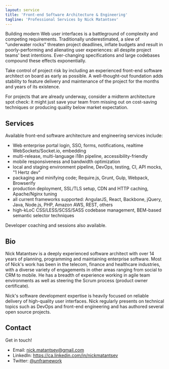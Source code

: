```yaml
---
layout: service
title: 'Front-end Software Architecture & Engineering'
tagline: 'Professional Services by Nick Matantsev'
---
```


Building modern Web user interfaces is a battleground of complexity and competing requirements. Traditionally underestimated, a slew of "underwater rocks" threaten project deadlines, inflate budgets and result in poorly-performing and alienating user experiences: all despite project teams' best intentions. Ever-changing specifications and large codebases compound these effects exponentially.

Take control of project risk by including an experienced front-end software architect on board as early as possible. A well-thought-out foundation adds stability to feature delivery and maintenance of the project for the months and years of its existence.

For projects that are already underway, consider a midterm architecture spot check: it might just save your team from missing out on cost-saving techniques or producing quality below market expectation.

## Services

Available front-end software architecture and engineering services include:

- Web enterprise portal login, SSO, forms, notifications, realtime WebSockets/Socket.io, embedding
- multi-release, multi-language i18n pipeline, accessibility-friendly
- mobile responsiveness and bandwidth optimization
- local and staging environment pipeline, DevOps, testing, CI, API mocks, "1 Hertz dev"
- packaging and minifying code; Require.js, Grunt, Gulp, Webpack, Browserify
- production deployment, SSL/TLS setup, CDN and HTTP caching, Apache/Nginx tuning
- all current frameworks supported: AngularJS, React, Backbone, jQuery, Java, Node.js, PHP, Amazon AWS, REST, others
- high-kLoC CSS/LESS/SCSS/SASS codebase management, BEM-based semantic selector techniques

Developer coaching and sessions also available.

## Bio

Nick Matantsev is a deeply experienced software architect with over 14 years of planning, programming and maintaining enterprise software. Most of Nick's work has been in the telecom, finance and healthcare industries, with a diverse variety of engagements in other areas ranging from social to CRM to mobile. He has a breadth of experience working in agile team environments as well as steering the Scrum process (product owner certificate).

Nick's software development expertise is heavily focused on reliable delivery of high-quality user interfaces. Nick regularly presents on technical topics such as DevOps and front-end engineering and has authored several open source projects.

## Contact

Get in touch!

- Email: nick.matantsev@gmail.com
- LinkedIn: https://ca.linkedin.com/in/nickmatantsev
- Twitter: [@unframework](https://twitter.com/unframework)
